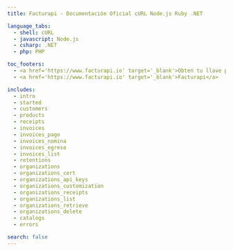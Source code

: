```yaml
---
title: Facturapi - Documentación Oficial cURL Node.js Ruby .NET

language_tabs:
  - shell: cURL
  - javascript: Node.js
  - csharp: .NET
  - php: PHP

toc_footers:
  - <a href='https://www.facturapi.io' target='_blank'>Obten tu llave privada</a>
  - <a href='https://www.facturapi.io' target='_blank'>Facturapi</a>

includes:
  - intro
  - started
  - customers
  - products
  - receipts
  - invoices
  - invoices_pago
  - invoices_nomina
  - invoices_egreso
  - invoices_list
  - retentions
  - organizations
  - organizations_cert
  - organizations_api_keys
  - organizations_customization
  - organizations_receipts
  - organizations_list
  - organizations_retrieve
  - organizations_delete
  - catalogs
  - errors

search: false
---
```

